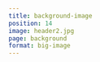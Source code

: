 ```yaml
---
title: background-image
position: 14
image: header2.jpg
page: background
format: big-image
---
```


